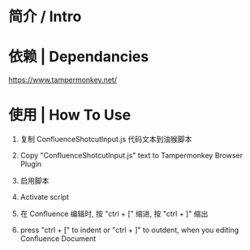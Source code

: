# 简介 / Intro

# 依赖 | Dependancies
https://www.tampermonkey.net/

# 使用 | How To Use
1. 复制 ConfluenceShotcutInput.js 代码文本到油猴脚本
1. Copy "ConfluenceShotcutInput.js" text to Tampermonkey Browser Plugin
2. 启用脚本
2. Activate script
 
3. 在 Confluence 编辑时, 按 "ctrl + \[" 缩进, 按 "ctrl + \]" 缩出
3. press "ctrl + \[" to indent or "ctrl + \]" to outdent, when you editing Confluence Document

